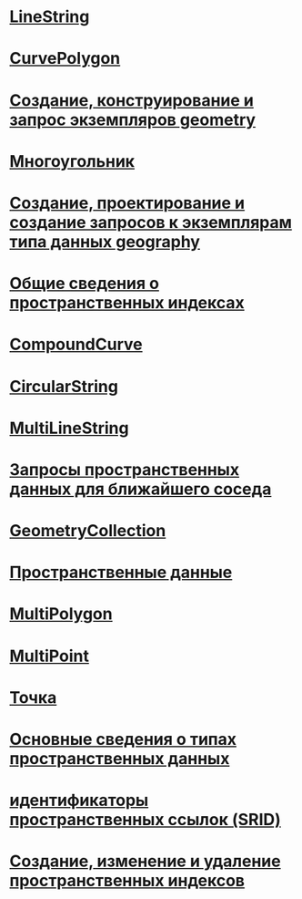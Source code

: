 # [LineString](linestring.md)
# [CurvePolygon](curvepolygon.md)
# [Создание, конструирование и запрос экземпляров geometry](create-construct-and-query-geometry-instances.md)
# [Многоугольник](polygon.md)
# [Создание, проектирование и создание запросов к экземплярам типа данных geography](create-construct-and-query-geography-instances.md)
# [Общие сведения о пространственных индексах](spatial-indexes-overview.md)
# [CompoundCurve](compoundcurve.md)
# [CircularString](circularstring.md)
# [MultiLineString](multilinestring.md)
# [Запросы пространственных данных для ближайшего соседа](query-spatial-data-for-nearest-neighbor.md)
# [GeometryCollection](geometrycollection.md)
# [Пространственные данные](spatial-data-sql-server.md)
# [MultiPolygon](multipolygon.md)
# [MultiPoint](multipoint.md)
# [Точка](point.md)
# [Основные сведения о типах пространственных данных](spatial-data-types-overview.md)
# [идентификаторы пространственных ссылок (SRID)](spatial-reference-identifiers-srids.md)
# [Создание, изменение и удаление пространственных индексов](create-modify-and-drop-spatial-indexes.md)
